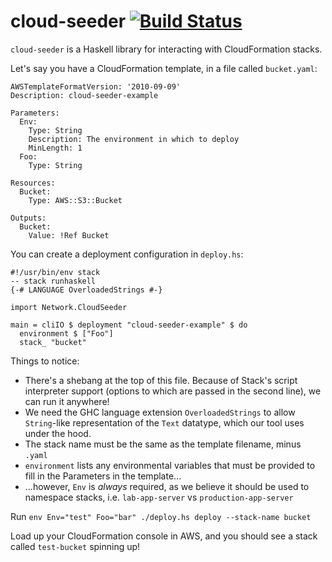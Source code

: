 # cloud-seeder [![Build Status](https://travis-ci.org/cjdev/cloud-seeder.svg?branch=master)](https://travis-ci.org/cjdev/cloud-seeder)

`cloud-seeder` is a Haskell library for interacting with CloudFormation stacks.

Let's say you have a CloudFormation template, in a file called `bucket.yaml`:

```
AWSTemplateFormatVersion: '2010-09-09'
Description: cloud-seeder-example

Parameters:
  Env:
    Type: String
    Description: The environment in which to deploy
    MinLength: 1
  Foo:
    Type: String

Resources:
  Bucket:
    Type: AWS::S3::Bucket

Outputs:
  Bucket:
    Value: !Ref Bucket
```

You can create a deployment configuration in `deploy.hs`:

```
#!/usr/bin/env stack
-- stack runhaskell
{-# LANGUAGE OverloadedStrings #-}

import Network.CloudSeeder

main = cliIO $ deployment "cloud-seeder-example" $ do
  environment $ ["Foo"]
  stack_ "bucket"
```
Things to notice:
  - There's a shebang at the top of this file. Because of Stack's script interpreter support (options to which are passed in the second line), we can run it anywhere!
  - We need the GHC language extension `OverloadedStrings` to allow `String`-like representation of the `Text` datatype, which our tool uses under the hood.
  - The stack name must be the same as the template filename, minus `.yaml`
  - `environment` lists any environmental variables that must be provided to fill in the Parameters in the template...
  - ...however, `Env` is *always* required, as we believe it should be used to namespace stacks, i.e. `lab-app-server` vs `production-app-server`

Run `env Env="test" Foo="bar" ./deploy.hs deploy --stack-name bucket`

Load up your CloudFormation console in AWS, and you should see a stack called `test-bucket` spinning up!